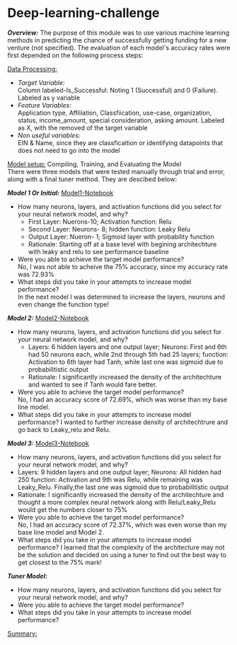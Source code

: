 # Deep-learning-challenge

***Overview:*** The purpose of this module was to use various machine learning methods in predicting the chance of successfully getting funding for a new venture (not specified). The evaluation of each model's accuracy rates were first depended on the following process steps:

<ins>Data Processing:</ins>
* _Target Variable:_  <br>
Column labeled-Is_Successful: Noting 1 (Successful) and 0 (Failure). Labeled as y variable
* _Feature Variables:_ <br>
Application type, Affiliation, Classfiication, use-case, organization, status, income_amount, special consideration, asking amount. Labeled as X, with the removed of the target variable
* _Non useful variables:_ <br> EIN & Name, since they are classficaition or identifying datapoints that does not need to go into the model

<ins>Model setup:</ins> Compiling, Training, and Evaluating the Model <br>
There were three models that were tested manually through trial and error, along with a final tuner method. They are descibed below:

**_Model 1 Or Initial:_** [Model1-Notebook](https://github.com/djthapa22/deep-learning-challenge/blob/main/Initial%20Notebook/Deep_Learning.ipynb)
* How many neurons, layers, and activation functions did you select for your neural network model, and why? <br>
  * First Layer: Nuerons-10; Activation function: Relu
  * Second Layer: Neurons- 8; hidden function: Leaky Relu
  * Output Layer: Nueron- 1; Sigmoid layer with probability function
  * Rationale: Starting off at a base level with begining architechture with leaky and relu to see performance baseline
* Were you able to achieve the target model performance? <br> No, I was not able to acheive the 75% accuracy, since my accuracy rate was 72.93%
* What steps did you take in your attempts to increase model performance? <br> In the next model I was determined to increase the layers, neurons and even change the function type!

**_Model 2:_** [Model2-Notebook](https://github.com/djthapa22/deep-learning-challenge/blob/main/Manual%20Optimize/Copy_of_Deep_Learning_Optimize.ipynb)
* How many neurons, layers, and activation functions did you select for your neural network model, and why?
  * Layers: 6 hidden layers and one output layer; Neurons: First and 6th had 50 neurons each, while 2nd through 5th had 25 layers; function: Activation to 6th layer had Tanh, while last one was sigmoid due to probabilitistic output
  * Rationale: I significantly increased the density of the architechture and wanted to see if Tanh would fare better.
* Were you able to achieve the target model performance? <br> No, I had an accuracy score of 72.69%, which was worse than my base line model.
* What steps did you take in your attempts to increase model performance? I wanted to further increase density of architechtrure and go back to Leaky_relu and Relu.


**_Model 3:_** [Model3-Notebook](https://github.com/djthapa22/deep-learning-challenge/blob/main/Manual%20Optimize/Copy_of_Deep_Learning_Optimize.ipynb)
* How many neurons, layers, and activation functions did you select for your neural network model, and why?
 * Layers: 9 hidden layers and one output layer; Neurons: All hidden had 250 function: Activation and 9th was Relu, while remaining was Leaky_Relu. Finally,the last one was sigmoid due to probabilitistic output
  * Rationale: I significantly increased the density of the architechture and thought a more complex neural network along with Relu/Leaky_Relu would get the numbers closer to 75%
* Were you able to achieve the target model performance? <br> No, I had an accuracy score of 72.37%, which was even worse than my base line model and Model 2.
* What steps did you take in your attempts to increase model performance? I learned that the complexity of the architecture may not be the solution and decided on using a tuner to find out the best way to get closest to the 75% mark!



**_Tuner Model:_**

* How many neurons, layers, and activation functions did you select for your neural network model, and why?
* Were you able to achieve the target model performance?
* What steps did you take in your attempts to increase model performance?


<ins> Summary:</ins>
